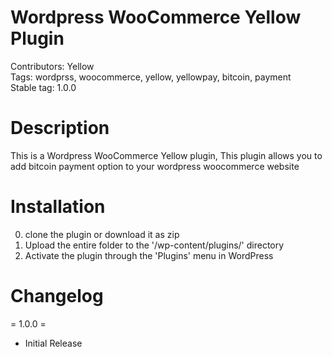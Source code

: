 Wordpress WooCommerce Yellow Plugin
==========================================

Contributors: Yellow <br />
Tags: wordprss, woocommerce, yellow, yellowpay, bitcoin, payment <br />
Stable tag: 1.0.0 <br />

Description
=====================

This is a Wordpress WooCommerce Yellow plugin, This plugin allows you to add bitcoin payment option to your wordpress woocommerce website

Installation
=====================

0. clone the plugin or download it as zip
1. Upload the entire folder to the '/wp-content/plugins/' directory
2. Activate the plugin through the 'Plugins' menu in WordPress

Changelog
=====================

= 1.0.0 =
* Initial Release